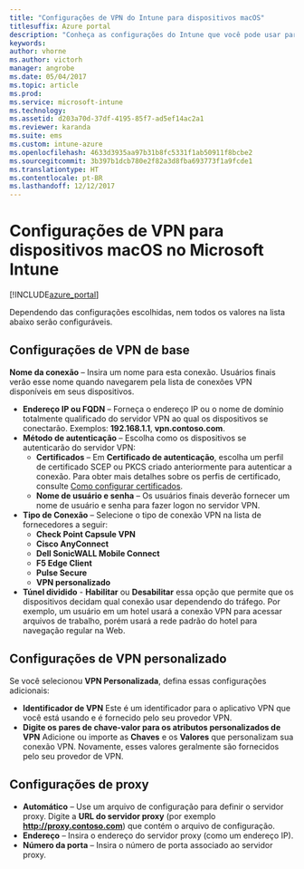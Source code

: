```yaml
---
title: "Configurações de VPN do Intune para dispositivos macOS"
titlesuffix: Azure portal
description: "Conheça as configurações do Intune que você pode usar para configurar as conexões VPN em dispositivos macOS."
keywords: 
author: vhorne
ms.author: victorh
manager: angrobe
ms.date: 05/04/2017
ms.topic: article
ms.prod: 
ms.service: microsoft-intune
ms.technology: 
ms.assetid: d203a70d-37df-4195-85f7-ad5ef14ac2a1
ms.reviewer: karanda
ms.suite: ems
ms.custom: intune-azure
ms.openlocfilehash: 4633d3935aa97b31b8fc5331f1ab50911f8bcbe2
ms.sourcegitcommit: 3b397b1dcb780e2f82a3d8fba693773f1a9fcde1
ms.translationtype: HT
ms.contentlocale: pt-BR
ms.lasthandoff: 12/12/2017
---
```

# <a name="vpn-settings-for-macos-devices-in-microsoft-intune"></a>Configurações de VPN para dispositivos macOS no Microsoft Intune

[!INCLUDE[azure_portal](./includes/azure_portal.md)]

Dependendo das configurações escolhidas, nem todos os valores na lista abaixo serão configuráveis.

## <a name="base-vpn-settings"></a>**Configurações de VPN de base**

**Nome da conexão** – Insira um nome para esta conexão. Usuários finais verão esse nome quando navegarem pela lista de conexões VPN disponíveis em seus dispositivos.
- **Endereço IP ou FQDN** – Forneça o endereço IP ou o nome de domínio totalmente qualificado do servidor VPN ao qual os dispositivos se conectarão. Exemplos: **192.168.1.1**, **vpn.contoso.com**.
- **Método de autenticação** – Escolha como os dispositivos se autenticarão do servidor VPN:
    - **Certificados** – Em **Certificado de autenticação**, escolha um perfil de certificado SCEP ou PKCS criado anteriormente para autenticar a conexão. Para obter mais detalhes sobre os perfis de certificado, consulte [Como configurar certificados](certificates-configure.md).
    - **Nome de usuário e senha** – Os usuários finais deverão fornecer um nome de usuário e senha para fazer logon no servidor VPN.
- **Tipo de Conexão** – Selecione o tipo de conexão VPN na lista de fornecedores a seguir:
    - **Check Point Capsule VPN**
    - **Cisco AnyConnect**
    - **Dell SonicWALL Mobile Connect**
    - **F5 Edge Client**
    - **Pulse Secure**
    - **VPN personalizado**
- **Túnel dividido** - **Habilitar** ou **Desabilitar** essa opção que permite que os dispositivos decidam qual conexão usar dependendo do tráfego. Por exemplo, um usuário em um hotel usará a conexão VPN para acessar arquivos de trabalho, porém usará a rede padrão do hotel para navegação regular na Web.

<!--- **Per-app VPN** - Select this option if you want to associate this VPN connection with an iOS or macOS app so that the connection will be opened when the app is run. You can associate the VPN profile with an app when you assign the software. For more information, see [How to assign and monitor apps](apps-deploy.md). --->

## <a name="custom-vpn-settings"></a>Configurações de VPN personalizado

Se você selecionou **VPN Personalizada**, defina essas configurações adicionais:

- **Identificador de VPN** Este é um identificador para o aplicativo VPN que você está usando e é fornecido pelo seu provedor VPN.
- **Digite os pares de chave-valor para os atributos personalizados de VPN** Adicione ou importe as **Chaves** e os **Valores** que personalizam sua conexão VPN. Novamente, esses valores geralmente são fornecidos pelo seu provedor de VPN.


## <a name="proxy-settings"></a>Configurações de proxy

- **Automático** – Use um arquivo de configuração para definir o servidor proxy. Digite a **URL do servidor proxy** (por exemplo **http://proxy.contoso.com**) que contém o arquivo de configuração.
- **Endereço** – Insira o endereço do servidor proxy (como um endereço IP).
- **Número da porta** – Insira o número de porta associado ao servidor proxy.
